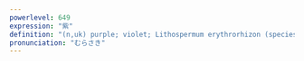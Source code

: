 ```yaml
---
powerlevel: 649
expression: "紫"
definition: "(n,uk) purple; violet; Lithospermum erythrorhizon (species of gromwell); type of soy sauce; (P)"
pronunciation: "むらさき"
---
```

